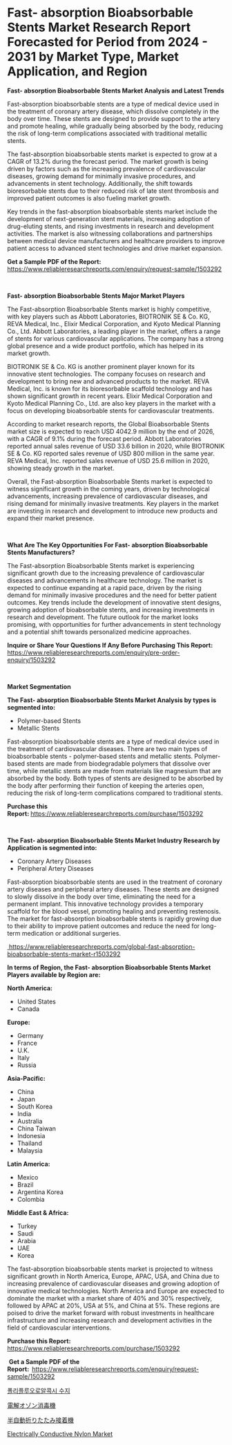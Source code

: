<p><h1>Fast- absorption Bioabsorbable Stents Market Research Report Forecasted for Period from 2024 -  2031 by Market Type, Market Application, and Region</h1></p><p><strong>Fast- absorption Bioabsorbable Stents Market Analysis and Latest Trends</strong></p>
<p><p>Fast-absorption bioabsorbable stents are a type of medical device used in the treatment of coronary artery disease, which dissolve completely in the body over time. These stents are designed to provide support to the artery and promote healing, while gradually being absorbed by the body, reducing the risk of long-term complications associated with traditional metallic stents.</p><p>The fast-absorption bioabsorbable stents market is expected to grow at a CAGR of 13.2% during the forecast period. The market growth is being driven by factors such as the increasing prevalence of cardiovascular diseases, growing demand for minimally invasive procedures, and advancements in stent technology. Additionally, the shift towards bioresorbable stents due to their reduced risk of late stent thrombosis and improved patient outcomes is also fueling market growth.</p><p>Key trends in the fast-absorption bioabsorbable stents market include the development of next-generation stent materials, increasing adoption of drug-eluting stents, and rising investments in research and development activities. The market is also witnessing collaborations and partnerships between medical device manufacturers and healthcare providers to improve patient access to advanced stent technologies and drive market expansion.</p></p>
<p><strong>Get a Sample PDF of the Report:&nbsp;</strong> <a href="https://www.reliableresearchreports.com/enquiry/request-sample/1503292">https://www.reliableresearchreports.com/enquiry/request-sample/1503292</a></p>
<p>&nbsp;</p>
<p><strong>Fast- absorption Bioabsorbable Stents Major Market Players</strong></p>
<p><p>The Fast-absorption Bioabsorbable Stents market is highly competitive, with key players such as Abbott Laboratories, BIOTRONIK SE & Co. KG, REVA Medical, Inc., Elixir Medical Corporation, and Kyoto Medical Planning Co., Ltd. Abbott Laboratories, a leading player in the market, offers a range of stents for various cardiovascular applications. The company has a strong global presence and a wide product portfolio, which has helped in its market growth.</p><p>BIOTRONIK SE & Co. KG is another prominent player known for its innovative stent technologies. The company focuses on research and development to bring new and advanced products to the market. REVA Medical, Inc. is known for its bioresorbable scaffold technology and has shown significant growth in recent years. Elixir Medical Corporation and Kyoto Medical Planning Co., Ltd. are also key players in the market with a focus on developing bioabsorbable stents for cardiovascular treatments.</p><p>According to market research reports, the Global Bioabsorbable Stents market size is expected to reach USD 4042.9 million by the end of 2026, with a CAGR of 9.1% during the forecast period. Abbott Laboratories reported annual sales revenue of USD 33.6 billion in 2020, while BIOTRONIK SE & Co. KG reported sales revenue of USD 800 million in the same year. REVA Medical, Inc. reported sales revenue of USD 25.6 million in 2020, showing steady growth in the market.</p><p>Overall, the Fast-absorption Bioabsorbable Stents market is expected to witness significant growth in the coming years, driven by technological advancements, increasing prevalence of cardiovascular diseases, and rising demand for minimally invasive treatments. Key players in the market are investing in research and development to introduce new products and expand their market presence.</p></p>
<p>&nbsp;</p>
<p><strong>What Are The Key Opportunities For Fast- absorption Bioabsorbable Stents Manufacturers?</strong></p>
<p><p>The Fast-absorption Bioabsorbable Stents market is experiencing significant growth due to the increasing prevalence of cardiovascular diseases and advancements in healthcare technology. The market is expected to continue expanding at a rapid pace, driven by the rising demand for minimally invasive procedures and the need for better patient outcomes. Key trends include the development of innovative stent designs, growing adoption of bioabsorbable stents, and increasing investments in research and development. The future outlook for the market looks promising, with opportunities for further advancements in stent technology and a potential shift towards personalized medicine approaches.</p></p>
<p><strong>Inquire or Share Your Questions If Any Before Purchasing This Report:</strong> <a href="https://www.reliableresearchreports.com/enquiry/pre-order-enquiry/1503292">https://www.reliableresearchreports.com/enquiry/pre-order-enquiry/1503292</a></p>
<p>&nbsp;</p>
<p><strong>Market Segmentation</strong></p>
<p><strong>The Fast- absorption Bioabsorbable Stents Market Analysis by types is segmented into:</strong></p>
<p><ul><li>Polymer-based Stents</li><li>Metallic Stents</li></ul></p>
<p><p>Fast-absorption bioabsorbable stents are a type of medical device used in the treatment of cardiovascular diseases. There are two main types of bioabsorbable stents - polymer-based stents and metallic stents. Polymer-based stents are made from biodegradable polymers that dissolve over time, while metallic stents are made from materials like magnesium that are absorbed by the body. Both types of stents are designed to be absorbed by the body after performing their function of keeping the arteries open, reducing the risk of long-term complications compared to traditional stents.</p></p>
<p><strong>Purchase this Report:&nbsp;</strong><a href="https://www.reliableresearchreports.com/purchase/1503292">https://www.reliableresearchreports.com/purchase/1503292</a></p>
<p>&nbsp;</p>
<p><strong>The Fast- absorption Bioabsorbable Stents Market Industry Research by Application is segmented into:</strong></p>
<p><ul><li>Coronary Artery Diseases</li><li>Peripheral Artery Diseases</li></ul></p>
<p><p>Fast-absorption bioabsorbable stents are used in the treatment of coronary artery diseases and peripheral artery diseases. These stents are designed to slowly dissolve in the body over time, eliminating the need for a permanent implant. This innovative technology provides a temporary scaffold for the blood vessel, promoting healing and preventing restenosis. The market for fast-absorption bioabsorbable stents is rapidly growing due to their ability to improve patient outcomes and reduce the need for long-term medication or additional surgeries.</p></p>
<p><a href="https://www.reliableresearchreports.com/global-fast-absorption-bioabsorbable-stents-market-r1503292">&nbsp;https://www.reliableresearchreports.com/global-fast-absorption-bioabsorbable-stents-market-r1503292</a></p>
<p><strong>In terms of Region, the Fast- absorption Bioabsorbable Stents Market Players available by Region are:</strong></p>
<p>
    <p> <strong> North America: </strong>
        <ul>
            <li>United States</li>
            <li>Canada</li>
        </ul>
        </p> 
    <p> <strong> Europe: </strong>
        <ul>
            <li>Germany</li>
            <li>France</li>
            <li>U.K.</li>
            <li>Italy</li>
            <li>Russia</li>
        </ul>
        </p> 
    <p> <strong> Asia-Pacific: </strong>
        <ul>
            <li>China</li>
            <li>Japan</li>
            <li>South Korea</li>
            <li>India</li>
            <li>Australia</li>
            <li>China Taiwan</li>
            <li>Indonesia</li>
            <li>Thailand</li>
            <li>Malaysia</li>
        </ul>
        </p> 
    <p> <strong> Latin America: </strong>
        <ul>
            <li>Mexico</li>
            <li>Brazil</li>
            <li>Argentina Korea</li>
            <li>Colombia</li>
        </ul>
        </p> 
    <p> <strong> Middle East & Africa: </strong>
        <ul>
            <li>Turkey</li>
            <li>Saudi</li>
            <li>Arabia</li>
            <li>UAE</li>
            <li>Korea</li>
        </ul>
    </p>
    </p>
<p><p>The fast-absorption bioabsorbable stents market is projected to witness significant growth in North America, Europe, APAC, USA, and China due to increasing prevalence of cardiovascular diseases and growing adoption of innovative medical technologies. North America and Europe are expected to dominate the market with a market share of 40% and 30% respectively, followed by APAC at 20%, USA at 5%, and China at 5%. These regions are poised to drive the market forward with robust investments in healthcare infrastructure and increasing research and development activities in the field of cardiovascular interventions.</p></p>
<p><strong>Purchase this Report: </strong><a href="https://www.reliableresearchreports.com/purchase/1503292">https://www.reliableresearchreports.com/purchase/1503292</a></p>
<p>&nbsp;<strong>Get a Sample PDF of the Report:&nbsp;&nbsp;</strong><a href="https://www.reliableresearchreports.com/enquiry/request-sample/1503292">https://www.reliableresearchreports.com/enquiry/request-sample/1503292</a></p>
<p><strong></strong></p>
<p><p><a href="https://github.com/Maeennan456456/Market-Research-Report-List-2/blob/main/155790986450.md">폴리플루오로알콕시 수지</a></p><p><a href="https://github.com/ddwcuskozol07187/Market-Research-Report-List-2/blob/main/868306294804.md">電解オゾン消毒機</a></p><p><a href="https://github.com/marbadji/Market-Research-Report-List-1/blob/main/665271194805.md">半自動折りたたみ接着機</a></p><p><a href="https://github.com/tamvrosiya/Market-Research-Report-List-4/blob/main/electrically-conductive-nylon-market.md">Electrically Conductive Nylon Market</a></p></p>